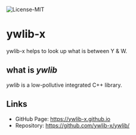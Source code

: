![License-MIT](https://img.shields.io/github/license/ywlib-x/ywlib-x.github.io?color=blue&style=plastic)

# ywlib-x
ywlib-x helps to look up what is between Y & W.

## what is _ywlib_
_ywlib_ is a low-pollutive integrated C++ library.

## Links
* GitHub Page: https://ywlib-x.github.io
* Repository: https://github.com/ywlib-x/ywlib/
